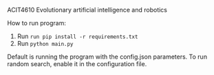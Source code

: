 ACIT4610 Evolutionary artificial intelligence and robotics

How to run program:
1. Run ```run pip install -r requirements.txt```
2. Run ```python main.py```

Default is running the program with the config.json parameters. To run random search, enable it in the configuration file.